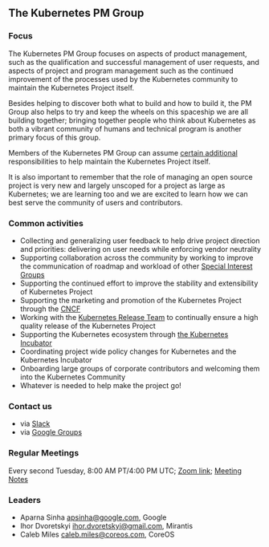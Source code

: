 ## The Kubernetes PM Group

### Focus

The Kubernetes PM Group focuses on aspects of product management, such as the qualification and successful management of user requests, and aspects of project and program management such as the continued improvement of the processes used by the Kubernetes community to maintain the Kubernetes Project itself. 

Besides helping to discover both what to build and how to build it, the PM Group also helps to try and keep the wheels on this spaceship we are all building together; bringing together people who think about Kubernetes as both a vibrant community of humans and technical program is another primary focus of this group. 

Members of the Kubernetes PM Group can assume [certain additional](https://github.com/kubernetes/community/blob/master/project-managers/README.md) responsibilities to help maintain the Kubernetes Project itself. 

It is also important to remember that the role of managing an open source project is very new and largely unscoped for a project as large as Kubernetes; we are learning too and we are excited to learn how we can best serve the community of users and contributors.

### Common activities
- Collecting and generalizing user feedback to help drive project direction and priorities: delivering on user needs while enforcing vendor neutrality
- Supporting collaboration across the community by working to improve the communication of roadmap and workload of other [Special Interest Groups](https://github.com/kubernetes/community#special-interest-groups-sig-and-working-groups)
- Supporting the continued effort to improve the stability and extensibility of Kubernetes Project
- Supporting the marketing and promotion of the Kubernetes Project through the [CNCF](https://www.cncf.io/)
- Working with the [Kubernetes Release Team](https://github.com/kubernetes/community/tree/master/contributors/devel/release) to continually ensure a high quality release of the Kubernetes Project
- Supporting the Kubernetes ecosystem through [the Kubernetes Incubator](https://github.com/kubernetes/community/blob/master/incubator.md)
- Coordinating project wide policy changes for Kubernetes and the Kubernetes Incubator
- Onboarding large groups of corporate contributors and welcoming them into the Kubernetes Community
- Whatever is needed to help make the project go!

### Contact us
- via [Slack](https://kubernetes.slack.com/messages/kubernetes-pm/)
- via [Google Groups](https://groups.google.com/forum/#!forum/kubernetes-pm)

### Regular Meetings

Every second Tuesday, 8:00 AM PT/4:00 PM UTC; [Zoom link](https://zoom.us/j/845373595); [Meeting Notes](https://docs.google.com/document/d/1YqIpyjz4mV1jjvzhLx9JYy8LAduedzaoBMjpUKGUJQo/edit?usp=sharing)

### Leaders
- Aparna Sinha apsinha@google.com, Google
- Ihor Dvoretskyi ihor.dvoretskyi@gmail.com, Mirantis
- Caleb Miles caleb.miles@coreos.com, CoreOS
